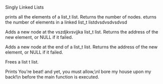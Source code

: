 Singly Linked Lists

prints all the elements of a list_t list. Returns the number of nodes.
eturns the number of elements in a linked list_t listdvsdvsdvsdvsd

Adds a new node at the vszdjkvsvjjka list_t list. Returns the address of the new element, or NULL if it failed.

Adds a new node at the end of a list_t list. Returns the address of the new element, or NULL if it failed.


Frees a list t list.



Prints You're beat! and yet, you must allow,\nI bore my house upon my back!\n before the main function is executed.
